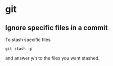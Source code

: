 # git

## Ignore specific files in a commit

To stash specific files

```
git stash -p
```

and answer y/n to the files you want stashed.